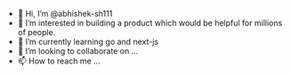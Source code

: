 - 👋 Hi, I’m @abhishek-sh111
- 👀 I’m interested in building a product which would be helpful for millions of people.
- 🌱 I’m currently learning go and next-js
- 💞️ I’m looking to collaborate on ...
- 📫 How to reach me ...

<!---
abhishek-sh111/abhishek-sh111 is a ✨ special ✨ repository because its `README.md` (this file) appears on your GitHub profile.
You can click the Preview link to take a look at your changes.
--->
